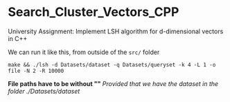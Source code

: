 # Search_Cluster_Vectors_CPP
University Assignment: Implement LSH algorithm for d-dimensional vectors in C++

We can run it like this, from outside of the `src/` folder

`make && ./lsh -d Datasets/dataset -q Datasets/queryset -k 4 -L 1 -o file -N 2 -R 10000`

**File paths have to be without ""**
_Provided that we have the dataset in the folder ./Datasets/dataset_
